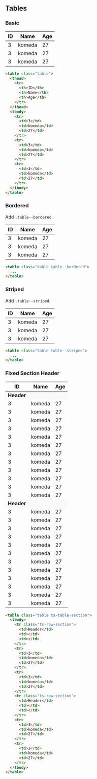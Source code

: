 <h2 id="tables">Tables</h2>

### Basic

<div class="docs-example">
  <table class="table">
    <thead>
      <tr>
        <th>ID</th>
        <th>Name</th>
        <th>Age</th>
      </tr>
    </thead>
    <tbody>
      <tr>
        <td>3</td>
        <td>komeda</td>
        <td>27</td>
      </tr>
      <tr>
        <td>3</td>
        <td>komeda</td>
        <td>27</td>
      </tr>
      <tr>
        <td>3</td>
        <td>komeda</td>
        <td>27</td>
      </tr>
    </tbody>
  </table>
</div>

```html
<table class="table">
  <thead>
    <tr>
      <th>ID</th>
      <th>Name</th>
      <th>Age</th>
    </tr>
  </thead>
  <tbody>
    <tr>
      <td>3</td>
      <td>komeda</td>
      <td>27</td>
    </tr>
    <tr>
      <td>3</td>
      <td>komeda</td>
      <td>27</td>
    </tr>
    <tr>
      <td>3</td>
      <td>komeda</td>
      <td>27</td>
    </tr>
  </tbody>
</table>
```

### Bordered

Add `.table--bordered`.

<div class="docs-example table--bordered">
  <table class="table">
    <thead>
      <tr>
        <th>ID</th>
        <th>Name</th>
        <th>Age</th>
      </tr>
    </thead>
    <tbody>
      <tr>
        <td>3</td>
        <td>komeda</td>
        <td>27</td>
      </tr>
      <tr>
        <td>3</td>
        <td>komeda</td>
        <td>27</td>
      </tr>
      <tr>
        <td>3</td>
        <td>komeda</td>
        <td>27</td>
      </tr>
    </tbody>
  </table>
</div>

```html
<table class="table table--bordered">
  ...
</table>
```


### Striped

Add `.table--striped`.

<div class="docs-example table--striped">
  <table class="table">
    <thead>
      <tr>
        <th>ID</th>
        <th>Name</th>
        <th>Age</th>
      </tr>
    </thead>
    <tbody>
      <tr>
        <td>3</td>
        <td>komeda</td>
        <td>27</td>
      </tr>
      <tr>
        <td>3</td>
        <td>komeda</td>
        <td>27</td>
      </tr>
      <tr>
        <td>3</td>
        <td>komeda</td>
        <td>27</td>
      </tr>
    </tbody>
  </table>
</div>

```html
<table class="table table--striped">
  ...
</table>
```

### Fixed Section Header
<div class="docs-example">
  <table class="table ts-table-section">
    <thead>
      <tr>
        <th>ID</th>
        <th>Name</th>
        <th>Age</th>
      </tr>
    </thead>
    <tbody>
      <tr class="ts-row-section">
        <td>Header</td>
        <td></td>
        <td></td>
      </tr>
      <tr>
        <td>3</td>
        <td>komeda</td>
        <td>27</td>
      </tr>
      <tr>
        <td>3</td>
        <td>komeda</td>
        <td>27</td>
      </tr>
      <tr>
        <td>3</td>
        <td>komeda</td>
        <td>27</td>
      </tr>
      <tr>
        <td>3</td>
        <td>komeda</td>
        <td>27</td>
      </tr>
      <tr>
        <td>3</td>
        <td>komeda</td>
        <td>27</td>
      </tr>
      <tr>
        <td>3</td>
        <td>komeda</td>
        <td>27</td>
      </tr>
      <tr>
        <td>3</td>
        <td>komeda</td>
        <td>27</td>
      </tr>
      <tr>
        <td>3</td>
        <td>komeda</td>
        <td>27</td>
      </tr>
      <tr>
        <td>3</td>
        <td>komeda</td>
        <td>27</td>
      </tr>
      <tr>
        <td>3</td>
        <td>komeda</td>
        <td>27</td>
      </tr>
      <tr>
        <td>3</td>
        <td>komeda</td>
        <td>27</td>
      </tr>
      <tr>
        <td>3</td>
        <td>komeda</td>
        <td>27</td>
      </tr>
      <tr class="ts-row-section">
        <td>Header</td>
        <td></td>
        <td></td>
      </tr>
      <tr>
        <td>3</td>
        <td>komeda</td>
        <td>27</td>
      </tr>
      <tr>
        <td>3</td>
        <td>komeda</td>
        <td>27</td>
      </tr>
      <tr>
        <td>3</td>
        <td>komeda</td>
        <td>27</td>
      </tr>
      <tr>
        <td>3</td>
        <td>komeda</td>
        <td>27</td>
      </tr>
      <tr>
        <td>3</td>
        <td>komeda</td>
        <td>27</td>
      </tr>
      <tr>
        <td>3</td>
        <td>komeda</td>
        <td>27</td>
      </tr>
      <tr>
        <td>3</td>
        <td>komeda</td>
        <td>27</td>
      </tr>
      <tr>
        <td>3</td>
        <td>komeda</td>
        <td>27</td>
      </tr>
      <tr>
        <td>3</td>
        <td>komeda</td>
        <td>27</td>
      </tr>
      <tr>
        <td>3</td>
        <td>komeda</td>
        <td>27</td>
      </tr>
      <tr>
        <td>3</td>
        <td>komeda</td>
        <td>27</td>
      </tr>
      <tr>
        <td>3</td>
        <td>komeda</td>
        <td>27</td>
      </tr>
    </tbody>
  </table>
</div>

<style>
.ts-row-section,
.ts-row-fixed {
  background-color: #f9f9f9;
  font-weight: bold;
}
</style>

```html
<table class="table ts-table-section">
  <tbody>
    <tr class="ts-row-section">
      <td>Header</td>
      <td></td>
      <td></td>
    </tr>
    <tr>
      <td>3</td>
      <td>komeda</td>
      <td>27</td>
    </tr>
    <tr>
      <td>3</td>
      <td>komeda</td>
      <td>27</td>
    </tr>
    <tr class="ts-row-section">
      <td>Header</td>
      <td></td>
      <td></td>
    </tr>
    <tr>
      <td>3</td>
      <td>komeda</td>
      <td>27</td>
    </tr>
    <tr>
      <td>3</td>
      <td>komeda</td>
      <td>27</td>
    </tr>
  </tbody>
</table>
```

